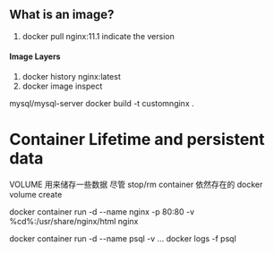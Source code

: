 ## What is an image?

1. docker pull nginx:11.1 indicate the version

#### Image Layers

1. docker history nginx:latest
2. docker image inspect

mysql/mysql-server
docker build -t customnginx .

# Container Lifetime and persistent data

VOLUME
用来储存一些数据 尽管 stop/rm container 依然存在的
docker volume create

docker container run -d --name nginx -p 80:80 -v %cd%:/usr/share/nginx/html nginx

docker container run -d --name psql -v ...
docker logs -f psql
